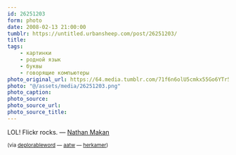 ```yaml
---
id: 26251203
form: photo
date: 2008-02-13 21:00:00
tumblr: https://untitled.urbansheep.com/post/26251203/
title:
tags:
    - картинки
    - родной язык
    - буквы
    - говорящие компьютеры
photo_original_url: https://64.media.tumblr.com/71f6n6olU5cmkx55Go6YTr5Y_400.png
photo: "@/assets/media/26251203.png"
photo_caption:
photo_source:
photo_source_url:
photo_source_title:
---
```


<p>LOL! Flickr rocks. — <a href="http://twitter.com/nathanmakan/statuses/705266772">Nathan Makan</a></p>

<p><small>(via <a href="http://thedeplorableword.net/post/26215679">deplorableword</a> — <a href="http://aatw.tumblr.com/post/26202994">aatw</a> — <a href="http://herkamer.tumblr.com/post/26186582">herkamer</a>)</small></p>
